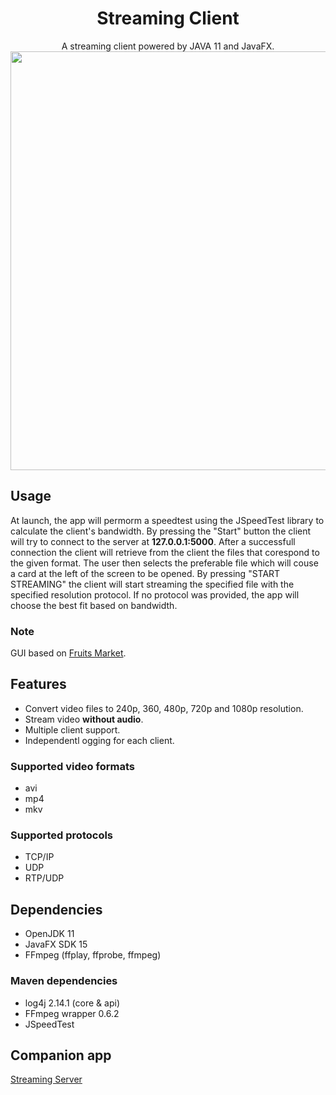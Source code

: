 <div align="center">
<h1>Streaming Client</h1>
A streaming client powered by JAVA 11 and JavaFX.
<img src="https://i.imgur.com/pujGiGH.png" width="670">
</div>

## Usage
At launch, the app will permorm a speedtest using the JSpeedTest library to calculate the client's bandwidth. By pressing the "Start" button the client will try to connect to the server at **127.0.0.1:5000**. After a successfull connection the client will retrieve from the client the files that corespond to the given format. The user then selects the preferable file which will couse a card at the left of the screen to be opened. By pressing "START STREAMING" the client will start streaming the specified file with the specified resolution protocol.
If no protocol was provided, the app will choose the best fit based on bandwidth.
### Note
GUI based on [Fruits Market](https://github.com/mahmoudhamwi/Fruits-Market).

## Features
- Convert video files to 240p, 360, 480p, 720p and 1080p resolution.
- Stream video **without audio**.
- Multiple client support.
- Independentl ogging for each client.
### Supported video formats
- avi
- mp4
- mkv
### Supported protocols
- TCP/IP
- UDP
- RTP/UDP

## Dependencies
- OpenJDK 11
- JavaFX SDK 15
- FFmpeg (ffplay, ffprobe, ffmpeg)

### Maven dependencies
- log4j 2.14.1 (core & api)
- FFmpeg wrapper 0.6.2
- JSpeedTest

## Companion app
[Streaming Server](https://github.com/DTselikis/Streaming-Server)
